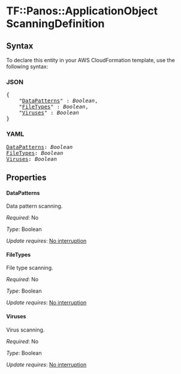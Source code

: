 # TF::Panos::ApplicationObject ScanningDefinition

## Syntax

To declare this entity in your AWS CloudFormation template, use the following syntax:

### JSON

<pre>
{
    "<a href="#datapatterns" title="DataPatterns">DataPatterns</a>" : <i>Boolean</i>,
    "<a href="#filetypes" title="FileTypes">FileTypes</a>" : <i>Boolean</i>,
    "<a href="#viruses" title="Viruses">Viruses</a>" : <i>Boolean</i>
}
</pre>

### YAML

<pre>
<a href="#datapatterns" title="DataPatterns">DataPatterns</a>: <i>Boolean</i>
<a href="#filetypes" title="FileTypes">FileTypes</a>: <i>Boolean</i>
<a href="#viruses" title="Viruses">Viruses</a>: <i>Boolean</i>
</pre>

## Properties

#### DataPatterns

Data pattern scanning.

_Required_: No

_Type_: Boolean

_Update requires_: [No interruption](https://docs.aws.amazon.com/AWSCloudFormation/latest/UserGuide/using-cfn-updating-stacks-update-behaviors.html#update-no-interrupt)

#### FileTypes

File type scanning.

_Required_: No

_Type_: Boolean

_Update requires_: [No interruption](https://docs.aws.amazon.com/AWSCloudFormation/latest/UserGuide/using-cfn-updating-stacks-update-behaviors.html#update-no-interrupt)

#### Viruses

Virus scanning.

_Required_: No

_Type_: Boolean

_Update requires_: [No interruption](https://docs.aws.amazon.com/AWSCloudFormation/latest/UserGuide/using-cfn-updating-stacks-update-behaviors.html#update-no-interrupt)

